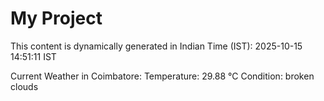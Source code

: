 # My Project

This content is dynamically generated in Indian Time (IST): 2025-10-15 14:51:11 IST


Current Weather in Coimbatore:
Temperature: 29.88 °C
Condition: broken clouds
